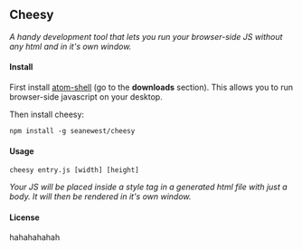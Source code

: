 ## Cheesy
*A handy development tool that lets you run your browser-side JS without any html and in it's own window.*

#### Install
First install [atom-shell](https://github.com/atom/atom-shell) (go to the **downloads** section). This allows you to run browser-side javascript on your desktop.

Then install cheesy:
```
npm install -g seanewest/cheesy
```

#### Usage
```
cheesy entry.js [width] [height]
```
*Your JS will be placed inside a style tag in a generated html file with just a body. It will then be rendered in it's own window.*

#### License
hahahahahah
